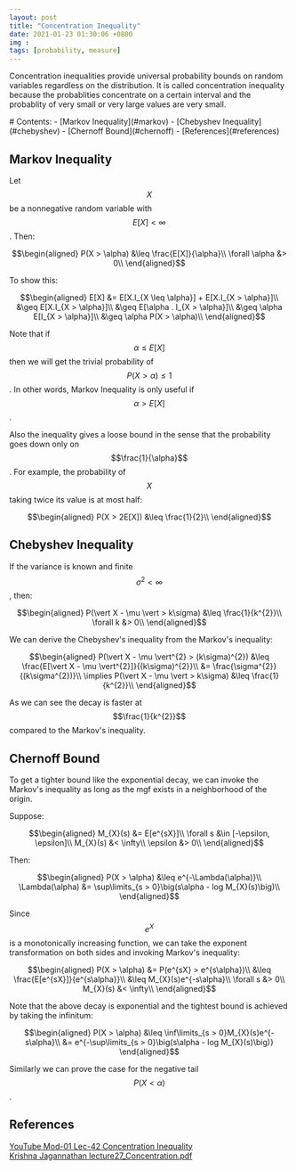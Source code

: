 ```yaml
---
layout: post
title: "Concentration Inequality"
date: 2021-01-23 01:30:06 +0800
img : 
tags: [probability, measure]
---
```


Concentration inequalities provide universal probability bounds on random variables regardless on the distribution. It is called concentration inequality because the probablities concentrate on a certain interval and the probablity of very small or very large values are very small.

<div class="toc" markdown="1">
# Contents:
- [Markov Inequality](#markov)
- [Chebyshev Inequality](#chebyshev)
- [Chernoff Bound](#chernoff)
- [References](#references)
</div>

## <a name="markov"></a>Markov Inequality

Let $$X$$ be a nonnegative random variable with $$E[X] < \infty$$. Then:

$$\begin{aligned}
P(X > \alpha) &\leq \frac{E[X]}{\alpha}\\
\forall \alpha &> 0\\
\end{aligned}$$

To show this:

$$\begin{aligned}
E[X] &= E[X.I_{X \leq \alpha}] + E[X.I_{X > \alpha}]\\
&\geq E[X.I_{X > \alpha}]\\
&\geq E[\alpha . I_{X > \alpha}]\\
&\geq \alpha E[I_{X > \alpha}]\\
&\geq \alpha P(X > \alpha)\\
\end{aligned}$$

Note that if $$\alpha \leq E[X]$$ then we will get the trivial probability of $$P(X > \alpha) \leq 1$$. In other words, Markov Inequality is only useful if $$\alpha > E[X]$$.

Also the inequality gives a loose bound in the sense that the probability goes down only on $$\frac{1}{\alpha}$$. For example, the probability of $$X$$ taking twice its value is at most half:

$$\begin{aligned}
P(X > 2E[X]) &\leq \frac{1}{2}\\
\end{aligned}$$

## <a name="chebyshev"></a>Chebyshev Inequality

If the variance is known and finite $$\sigma^{2} < \infty$$, then:

$$\begin{aligned}
P(\vert X - \mu \vert > k\sigma) &\leq \frac{1}{k^{2}}\\
\forall k &> 0\\
\end{aligned}$$

We can derive the Chebyshev's inequality from the Markov's inequality:

$$\begin{aligned}
P(\vert X - \mu \vert^{2} > (k\sigma)^{2}) &\leq \frac{E[\vert X - \mu \vert^{2}]}{(k\sigma)^{2}}\\
&= \frac{\sigma^{2}}{(k\sigma^{2})}\\
\implies P(\vert X - \mu \vert > k\sigma) &\leq \frac{1}{k^{2}}\\
\end{aligned}$$

As we can see the decay is faster at $$\frac{1}{k^{2}}$$ compared to the Markov's inequality.

## <a name="chernoff"></a>Chernoff Bound

To get a tighter bound like the exponential decay, we can invoke the Markov's inequality as long as the mgf exists in a neighborhood of the origin.

Suppose:

$$\begin{aligned}
M_{X}(s) &= E[e^{sX}]\\
\forall s &\in [-\epsilon, \epsilon]\\
M_{X}(s) &< \infty\\
\epsilon &> 0\\
\end{aligned}$$

Then:

$$\begin{aligned}
P(X > \alpha) &\leq e^{-\Lambda(\alpha)}\\
\Lambda(\alpha) &= \sup\limits_{s > 0}\big(s\alpha - log M_{X}(s)\big)\\
\end{aligned}$$

Since $$e^{X}$$ is a monotonically increasing function, we can take the exponent transformation on both sides and invoking Markov's inequality:

$$\begin{aligned}
P(X > \alpha) &= P(e^{sX} > e^{s\alpha})\\
&\leq \frac{E[e^{sX}]}{e^{s\alpha}}\\
&\leq M_{X}(s)e^{-s\alpha}\\
\forall s &> 0\\
M_{X}(s) &< \infty\\
\end{aligned}$$

Note that the above decay is exponential and the tightest bound is achieved by taking the infinitum:

$$\begin{aligned}
P(X > \alpha) &\leq \inf\limits_{s > 0}M_{X}(s)e^{-s\alpha}\\
&= e^{-\sup\limits_{s > 0}\big(s\alpha - log M_{X}(s)\big)}
\end{aligned}$$

Similarly we can prove the case for the negative tail $$P(X < \alpha)$$.

## <a name="references"></a>References

[YouTube Mod-01 Lec-42 Concentration Inequality](https://www.youtube.com/watch?v=nzJbpTYkiWo&list=PLbMVogVj5nJQqGHrpAloTec_lOKsG-foc&index=42&ab_channel=nptelhrd)
<br />
[Krishna Jagannathan lecture27_Concentration.pdf](http://www.ee.iitm.ac.in/~krishnaj/EE5110_files/notes/lecture27_Concentration.pdf)

